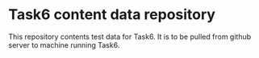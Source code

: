# Task6 content data repository

This repository contents test data for Task6. It is to be pulled from
github server to machine running Task6.
